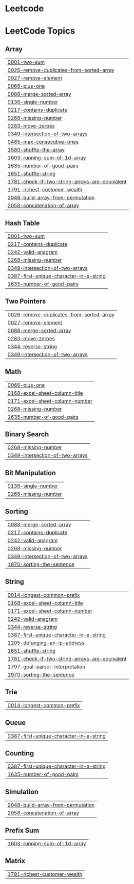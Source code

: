 # Leetcode
<!---LeetCode Topics Start-->
# LeetCode Topics
## Array
|  |
| ------- |
| [0001-two-sum](https://github.com/Prasath2919/Leetcode/tree/master/0001-two-sum) |
| [0026-remove-duplicates-from-sorted-array](https://github.com/Prasath2919/Leetcode/tree/master/0026-remove-duplicates-from-sorted-array) |
| [0027-remove-element](https://github.com/Prasath2919/Leetcode/tree/master/0027-remove-element) |
| [0066-plus-one](https://github.com/Prasath2919/Leetcode/tree/master/0066-plus-one) |
| [0088-merge-sorted-array](https://github.com/Prasath2919/Leetcode/tree/master/0088-merge-sorted-array) |
| [0136-single-number](https://github.com/Prasath2919/Leetcode/tree/master/0136-single-number) |
| [0217-contains-duplicate](https://github.com/Prasath2919/Leetcode/tree/master/0217-contains-duplicate) |
| [0268-missing-number](https://github.com/Prasath2919/Leetcode/tree/master/0268-missing-number) |
| [0283-move-zeroes](https://github.com/Prasath2919/Leetcode/tree/master/0283-move-zeroes) |
| [0349-intersection-of-two-arrays](https://github.com/Prasath2919/Leetcode/tree/master/0349-intersection-of-two-arrays) |
| [0485-max-consecutive-ones](https://github.com/Prasath2919/Leetcode/tree/master/0485-max-consecutive-ones) |
| [1580-shuffle-the-array](https://github.com/Prasath2919/Leetcode/tree/master/1580-shuffle-the-array) |
| [1603-running-sum-of-1d-array](https://github.com/Prasath2919/Leetcode/tree/master/1603-running-sum-of-1d-array) |
| [1635-number-of-good-pairs](https://github.com/Prasath2919/Leetcode/tree/master/1635-number-of-good-pairs) |
| [1651-shuffle-string](https://github.com/Prasath2919/Leetcode/tree/master/1651-shuffle-string) |
| [1781-check-if-two-string-arrays-are-equivalent](https://github.com/Prasath2919/Leetcode/tree/master/1781-check-if-two-string-arrays-are-equivalent) |
| [1791-richest-customer-wealth](https://github.com/Prasath2919/Leetcode/tree/master/1791-richest-customer-wealth) |
| [2048-build-array-from-permutation](https://github.com/Prasath2919/Leetcode/tree/master/2048-build-array-from-permutation) |
| [2058-concatenation-of-array](https://github.com/Prasath2919/Leetcode/tree/master/2058-concatenation-of-array) |
## Hash Table
|  |
| ------- |
| [0001-two-sum](https://github.com/Prasath2919/Leetcode/tree/master/0001-two-sum) |
| [0217-contains-duplicate](https://github.com/Prasath2919/Leetcode/tree/master/0217-contains-duplicate) |
| [0242-valid-anagram](https://github.com/Prasath2919/Leetcode/tree/master/0242-valid-anagram) |
| [0268-missing-number](https://github.com/Prasath2919/Leetcode/tree/master/0268-missing-number) |
| [0349-intersection-of-two-arrays](https://github.com/Prasath2919/Leetcode/tree/master/0349-intersection-of-two-arrays) |
| [0387-first-unique-character-in-a-string](https://github.com/Prasath2919/Leetcode/tree/master/0387-first-unique-character-in-a-string) |
| [1635-number-of-good-pairs](https://github.com/Prasath2919/Leetcode/tree/master/1635-number-of-good-pairs) |
## Two Pointers
|  |
| ------- |
| [0026-remove-duplicates-from-sorted-array](https://github.com/Prasath2919/Leetcode/tree/master/0026-remove-duplicates-from-sorted-array) |
| [0027-remove-element](https://github.com/Prasath2919/Leetcode/tree/master/0027-remove-element) |
| [0088-merge-sorted-array](https://github.com/Prasath2919/Leetcode/tree/master/0088-merge-sorted-array) |
| [0283-move-zeroes](https://github.com/Prasath2919/Leetcode/tree/master/0283-move-zeroes) |
| [0344-reverse-string](https://github.com/Prasath2919/Leetcode/tree/master/0344-reverse-string) |
| [0349-intersection-of-two-arrays](https://github.com/Prasath2919/Leetcode/tree/master/0349-intersection-of-two-arrays) |
## Math
|  |
| ------- |
| [0066-plus-one](https://github.com/Prasath2919/Leetcode/tree/master/0066-plus-one) |
| [0168-excel-sheet-column-title](https://github.com/Prasath2919/Leetcode/tree/master/0168-excel-sheet-column-title) |
| [0171-excel-sheet-column-number](https://github.com/Prasath2919/Leetcode/tree/master/0171-excel-sheet-column-number) |
| [0268-missing-number](https://github.com/Prasath2919/Leetcode/tree/master/0268-missing-number) |
| [1635-number-of-good-pairs](https://github.com/Prasath2919/Leetcode/tree/master/1635-number-of-good-pairs) |
## Binary Search
|  |
| ------- |
| [0268-missing-number](https://github.com/Prasath2919/Leetcode/tree/master/0268-missing-number) |
| [0349-intersection-of-two-arrays](https://github.com/Prasath2919/Leetcode/tree/master/0349-intersection-of-two-arrays) |
## Bit Manipulation
|  |
| ------- |
| [0136-single-number](https://github.com/Prasath2919/Leetcode/tree/master/0136-single-number) |
| [0268-missing-number](https://github.com/Prasath2919/Leetcode/tree/master/0268-missing-number) |
## Sorting
|  |
| ------- |
| [0088-merge-sorted-array](https://github.com/Prasath2919/Leetcode/tree/master/0088-merge-sorted-array) |
| [0217-contains-duplicate](https://github.com/Prasath2919/Leetcode/tree/master/0217-contains-duplicate) |
| [0242-valid-anagram](https://github.com/Prasath2919/Leetcode/tree/master/0242-valid-anagram) |
| [0268-missing-number](https://github.com/Prasath2919/Leetcode/tree/master/0268-missing-number) |
| [0349-intersection-of-two-arrays](https://github.com/Prasath2919/Leetcode/tree/master/0349-intersection-of-two-arrays) |
| [1970-sorting-the-sentence](https://github.com/Prasath2919/Leetcode/tree/master/1970-sorting-the-sentence) |
## String
|  |
| ------- |
| [0014-longest-common-prefix](https://github.com/Prasath2919/Leetcode/tree/master/0014-longest-common-prefix) |
| [0168-excel-sheet-column-title](https://github.com/Prasath2919/Leetcode/tree/master/0168-excel-sheet-column-title) |
| [0171-excel-sheet-column-number](https://github.com/Prasath2919/Leetcode/tree/master/0171-excel-sheet-column-number) |
| [0242-valid-anagram](https://github.com/Prasath2919/Leetcode/tree/master/0242-valid-anagram) |
| [0344-reverse-string](https://github.com/Prasath2919/Leetcode/tree/master/0344-reverse-string) |
| [0387-first-unique-character-in-a-string](https://github.com/Prasath2919/Leetcode/tree/master/0387-first-unique-character-in-a-string) |
| [1205-defanging-an-ip-address](https://github.com/Prasath2919/Leetcode/tree/master/1205-defanging-an-ip-address) |
| [1651-shuffle-string](https://github.com/Prasath2919/Leetcode/tree/master/1651-shuffle-string) |
| [1781-check-if-two-string-arrays-are-equivalent](https://github.com/Prasath2919/Leetcode/tree/master/1781-check-if-two-string-arrays-are-equivalent) |
| [1797-goal-parser-interpretation](https://github.com/Prasath2919/Leetcode/tree/master/1797-goal-parser-interpretation) |
| [1970-sorting-the-sentence](https://github.com/Prasath2919/Leetcode/tree/master/1970-sorting-the-sentence) |
## Trie
|  |
| ------- |
| [0014-longest-common-prefix](https://github.com/Prasath2919/Leetcode/tree/master/0014-longest-common-prefix) |
## Queue
|  |
| ------- |
| [0387-first-unique-character-in-a-string](https://github.com/Prasath2919/Leetcode/tree/master/0387-first-unique-character-in-a-string) |
## Counting
|  |
| ------- |
| [0387-first-unique-character-in-a-string](https://github.com/Prasath2919/Leetcode/tree/master/0387-first-unique-character-in-a-string) |
| [1635-number-of-good-pairs](https://github.com/Prasath2919/Leetcode/tree/master/1635-number-of-good-pairs) |
## Simulation
|  |
| ------- |
| [2048-build-array-from-permutation](https://github.com/Prasath2919/Leetcode/tree/master/2048-build-array-from-permutation) |
| [2058-concatenation-of-array](https://github.com/Prasath2919/Leetcode/tree/master/2058-concatenation-of-array) |
## Prefix Sum
|  |
| ------- |
| [1603-running-sum-of-1d-array](https://github.com/Prasath2919/Leetcode/tree/master/1603-running-sum-of-1d-array) |
## Matrix
|  |
| ------- |
| [1791-richest-customer-wealth](https://github.com/Prasath2919/Leetcode/tree/master/1791-richest-customer-wealth) |
<!---LeetCode Topics End-->